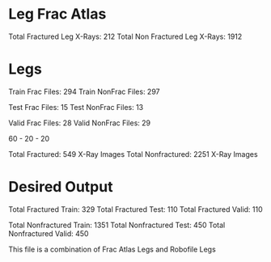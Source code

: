 # Leg Frac Atlas

Total Fractured Leg X-Rays: 212
Total Non Fractured Leg X-Rays: 1912

# Legs 

Train Frac Files: 294
Train NonFrac Files: 297

Test Frac Files: 15
Test NonFrac Files: 13
       
Valid Frac Files: 28
Valid NonFrac Files: 29

60 - 20 - 20

Total Fractured: 549 X-Ray Images
Total Nonfractured: 2251 X-Ray Images

# Desired Output

Total Fractured Train: 329
Total Fractured Test: 110
Total Fractured Valid: 110

Total Nonfractured Train: 1351
Total Nonfractured Test: 450
Total Nonfractured Valid: 450


This file is a combination of Frac Atlas Legs and Robofile Legs


